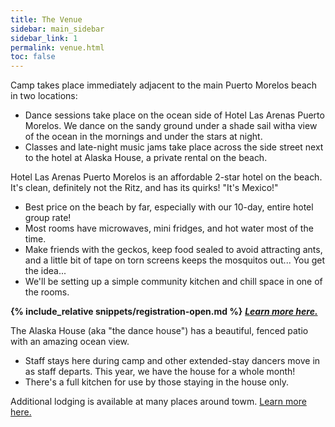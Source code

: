 ```yaml
---
title: The Venue
sidebar: main_sidebar
sidebar_link: 1
permalink: venue.html
toc: false
---
```


Camp takes place immediately adjacent to the main Puerto Morelos beach in two locations:

* Dance sessions take place on the ocean side of Hotel Las Arenas Puerto Morelos. We dance on the sandy ground under a shade sail witha view of the ocean in the mornings and under the stars at night.
* Classes and late-night music jams take place across the side street next to the hotel at Alaska House, a private rental on the beach.

Hotel Las Arenas Puerto Morelos is an affordable 2-star hotel on the beach. It's clean, definitely not the Ritz, and has its quirks! "It's Mexico!" 
  * Best price on the beach by far, especially with our 10-day, entire hotel group rate!
  * Most rooms have microwaves, mini fridges, and hot water most of the time.
  * Make friends with the geckos, keep food sealed to avoid attracting ants, and a little bit of tape on torn screens keeps the mosquitos out... You get the idea...
  * We'll be setting up a simple community kitchen and chill space in one of the rooms.

**{% include_relative snippets/registration-open.md %}** ***[Learn more here.](booking-las-arenas.md)***

The Alaska House (aka "the dance house") has a beautiful, fenced patio with an amazing ocean view.
  * Staff stays here during camp and other extended-stay dancers move in as staff departs. This year, we have the house for a whole month!
  * There's a full kitchen for use by those staying in the house only.

Additional lodging is available at many places around towm. [Learn more here.](lodging-options.md)